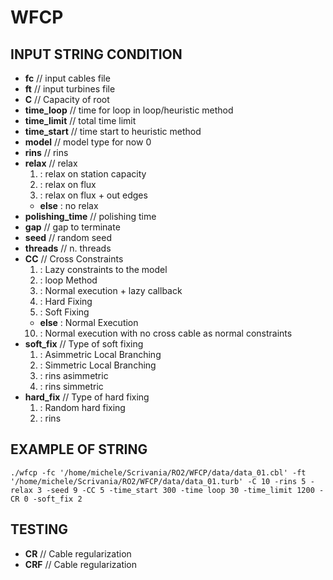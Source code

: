 # WFCP
## INPUT STRING CONDITION
* **fc**                    // input cables file
* **ft**                    // input turbines file
* **C**                     // Capacity of root
* **time_loop**             // time for loop in loop/heuristic method
* **time_limit**            // total time limit
* **time_start**            // time start to heuristic method
* **model**                 // model type for now 0
* **rins**                  // rins
* **relax**                 // relax 	
	1. : relax on station capacity
	2. : relax on flux
	3. : relax on flux + out edges
	* **else** : no relax
* **polishing_time**        // polishing time
* **gap**                   // gap to terminate
* **seed**                  // random seed
* **threads**               // n. threads
* **CC**                    // Cross Constraints	
	1. : Lazy constraints to the model
	2. : loop Method
	3. : Normal execution + lazy callback
	4. : Hard Fixing
	5. : Soft Fixing
	* **else** : Normal Execution
	10. : Normal execution with no cross cable as normal constraints
* **soft_fix**              // Type of soft fixing 	
	1. : Asimmetric Local Branching
	2. : Simmetric Local Branching
	3. : rins asimmetric 
	4. : rins simmetric 													  
* **hard_fix**              // Type of hard fixing  
	1. : Random hard fixing
	2. : rins

## EXAMPLE OF STRING 
```
./wfcp -fc '/home/michele/Scrivania/RO2/WFCP/data/data_01.cbl' -ft '/home/michele/Scrivania/RO2/WFCP/data/data_01.turb' -C 10 -rins 5 -relax 3 -seed 9 -CC 5 -time_start 300 -time loop 30 -time_limit 1200 -CR 0 -soft_fix 2
```
## TESTING
* **CR**					// Cable regularization 
* **CRF**					// Cable regularization
